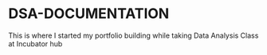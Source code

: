 # DSA-DOCUMENTATION
This is where I started my portfolio building while taking Data Analysis Class at Incubator hub
